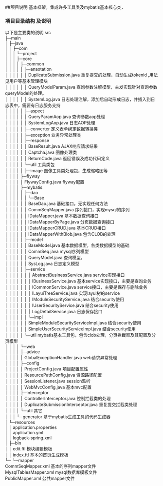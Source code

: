 ##项目说明
   基本框架，集成许多工具类及mybatis基本核心类，
### 项目目录结构 及说明   
以下是主要类的说明
src     
├─main  
│  ├─java   
│  │  ├─com     
│  │  │  └─project  
│  │  │      ├─core     
│  │  │      │  ├─common    
│  │  │      │  │  ├─anaotation     
│  │  │      │  │  │      DuplicateSubmission.java   重复提交的处理，自动生成tokenid ,用法见用户等基本管理模块      
│  │  │      │  │  │      QueryModelParam.java  查询参数注解模型，主发实现针对查询参数queryModel的处理。       
│  │  │      │  │  │      SystemLog.java 日志处理注解，添加后自动形成日志，并插入到日志表中，需要有日志服务支持        
│  │  │      │  │  ├─aspect     
│  │  │      │  │  │      QueryParamAop.java 查询参数aop处理      
│  │  │      │  │  │      SystemLogAop.java  日志AOP处理        
│  │  │      │  │  ├─converter  定义表单绑定数据转换类     
│  │  │      │  │  ├─exception  业务异常处理类     
│  │  │      │  │  ├─response       
│  │  │      │  │  │      BaseResult.java AJAX响应请求结果        
│  │  │      │  │  │      Captcha.java 图像处理类        
│  │  │      │  │  │      ReturnCode.java 返回错误及成功代码定义       
│  │  │      │  │  └─util 工具类包      
│  │  │      │  │      ├─image 图像工具类处理包，生成缩略图等      
│  │  │      │  ├─flyway        
│  │  │      │  │      FlywayConfig.java flyway配置       
│  │  │      │  ├─mybatis       
│  │  │      │  │  ├─dao        
│  │  │      │  │  │  └─Base        
│  │  │      │  │  │          BaseDao.java  基础接口，无实现任何方法        
│  │  │      │  │  │          CommSeqMapper.java 序列接口，实现mysql的序列        
│  │  │      │  │  │          IDataMapper.java 基本数据查询接口     
│  │  │      │  │  │          IDataMapperByPage.java 分页数据查询接口       
│  │  │      │  │  │          IDataMapperCRUD.java 基本CRUD接口     
│  │  │      │  │  │          IDataMapperWithBlob.java 包含CLOB的处理        
│  │  │      │  │  ├─model      
│  │  │      │  │  │      BaseModel.java 基本数据模型，各类数据模型的基础       
│  │  │      │  │  │      CommSeq.java mysql序列模型        
│  │  │      │  │  │      QueryModel.java 查询模型，     
│  │  │      │  │  │      SysLog.java 日志定义模型        
│  │  │      │  │  ├─service        
│  │  │      │  │  │  │  AbstractBusinessService.java service实现接口       
│  │  │      │  │  │  │  IBusinessService.java 基本service实现接口，主要是查询业务        
│  │  │      │  │  │  │  ICommonService.java service接口，主要是保存与删除业务       
│  │  │      │  │  │  │  ILayuiTreeService.java 实现layui树的service        
│  │  │      │  │  │  │  IModuleSecurityService.java 结合security使用       
│  │  │      │  │  │  │  IUserSecurityService.java 结合security使用     
│  │  │      │  │  │  │  LogDetailService.java 日志保存接口       
│  │  │      │  │  │  └─impl        
│  │  │      │  │  │          SimpleModuleSecurityServiceImpl.java 结合security使用     
│  │  │      │  │  │          SimpleUserSecurityServiceImpl.java 结合security使用       
│  │  │      │  │  └─util mybatis基本工具包，包含clob处理，分页拦截器及其配置及分页模型      
│  │  │      │  └─web       
│  │  │      │      ├─advice        
│  │  │      │      │      GlobalExceptionHandler.java  web请求异常处理       
│  │  │      │      ├─config        
│  │  │      │      │      ProjectConfig.java 项目配置属性        
│  │  │      │      │      ResourcePathConfig.java 资源路径配置       
│  │  │      │      │      SessionListener.java session监听       
│  │  │      │      │      WebMvcConfig.java  基本mvc配置       
│  │  │      │      ├─interceptor       
│  │  │      │      │      ControllerInterceptor.java 控制拦截类的处理      
│  │  │      │      │      DuplicateSubmissionInterceptor.java  重复提交拦截类处理       
│  │  │      │      └─util 其它       
│  │  │      └─generator 基于mybatis生成工具的代码生成器        
│  └─resources      
│      │  application.properties        
│      │  application.yml       
│      │  logback-spring.xml        
│      ├─bin        
│      │      edit.ftl 模块编辑模板       
│      │      index.ftl 基本的首页生成模板       
└─     └─mapper     
            CommSeqMapper.xml 基本的序列mapper文件     
            MysqlTablesMapper.xml mysql数据库模板文件      
            PublicMapper.xml 公共mapper文件     
